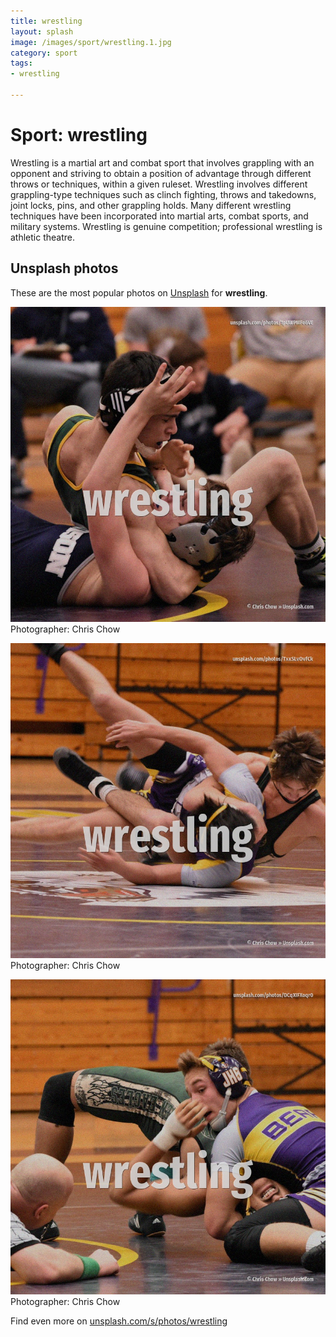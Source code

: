 ```yaml
---
title: wrestling
layout: splash
image: /images/sport/wrestling.1.jpg
category: sport
tags:
- wrestling

---
```

# Sport: wrestling

Wrestling is a martial art and combat sport that involves grappling with an opponent and striving  to obtain a position of advantage through different throws or techniques, within a given ruleset. Wrestling involves different grappling-type techniques such as clinch fighting, throws and  takedowns, joint locks, pins, and other grappling holds. Many different wrestling techniques have been incorporated into martial arts, combat sports, and  military systems. Wrestling is genuine competition; professional wrestling is athletic theatre.  

 
## Unsplash photos
These are the most popular photos on [Unsplash](https://unsplash.com) for **wrestling**.
 
![wrestling](/images/sport/wrestling.1.jpg)
Photographer:  Chris Chow
 
![wrestling](/images/sport/wrestling.2.jpg)
Photographer:  Chris Chow
 
![wrestling](/images/sport/wrestling.3.jpg)
Photographer:  Chris Chow
 
Find even more on [unsplash.com/s/photos/wrestling](https://unsplash.com/s/photos/wrestling)
 
